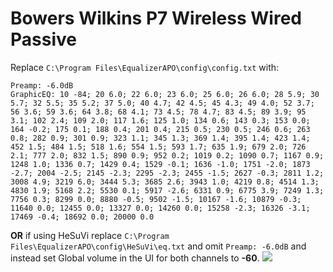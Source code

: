 # Bowers Wilkins P7 Wireless Wired Passive
Replace `C:\Program Files\EqualizerAPO\config\config.txt` with:
```
Preamp: -6.0dB
GraphicEQ: 10 -84; 20 6.0; 22 6.0; 23 6.0; 25 6.0; 26 6.0; 28 5.9; 30 5.7; 32 5.5; 35 5.2; 37 5.0; 40 4.7; 42 4.5; 45 4.3; 49 4.0; 52 3.7; 56 3.6; 59 3.6; 64 3.8; 68 4.1; 73 4.5; 78 4.7; 83 4.5; 89 3.9; 95 3.1; 102 2.4; 109 2.0; 117 1.6; 125 1.0; 134 0.6; 143 0.3; 153 0.0; 164 -0.2; 175 0.1; 188 0.4; 201 0.4; 215 0.5; 230 0.5; 246 0.6; 263 0.8; 282 0.9; 301 0.9; 323 1.1; 345 1.3; 369 1.4; 395 1.4; 423 1.4; 452 1.5; 484 1.5; 518 1.6; 554 1.5; 593 1.7; 635 1.9; 679 2.0; 726 2.1; 777 2.0; 832 1.5; 890 0.9; 952 0.2; 1019 0.2; 1090 0.7; 1167 0.9; 1248 1.0; 1336 0.7; 1429 0.4; 1529 -0.1; 1636 -1.0; 1751 -2.0; 1873 -2.7; 2004 -2.5; 2145 -2.3; 2295 -2.3; 2455 -1.5; 2627 -0.3; 2811 1.2; 3008 4.9; 3219 6.0; 3444 5.3; 3685 2.6; 3943 1.0; 4219 0.8; 4514 1.3; 4830 1.9; 5168 2.2; 5530 0.1; 5917 -2.6; 6331 0.9; 6775 3.9; 7249 1.3; 7756 0.3; 8299 0.0; 8880 -0.5; 9502 -1.5; 10167 -1.6; 10879 -0.3; 11640 0.0; 12455 0.0; 13327 0.0; 14260 0.0; 15258 -2.3; 16326 -3.1; 17469 -0.4; 18692 0.0; 20000 0.0
```
**OR** if using HeSuVi replace `C:\Program Files\EqualizerAPO\config\HeSuVi\eq.txt` and omit `Preamp: -6.0dB` and instead set Global volume in the UI for both channels to **-60**.
![](https://raw.githubusercontent.com/jaakkopasanen/AutoEq/master/results/Sonoma%20Model%20One/innerfidelity/onear/Bowers%20Wilkins%20P7%20Wireless%20Wired%20Passive/Bowers%20Wilkins%20P7%20Wireless%20Wired%20Passive.png)